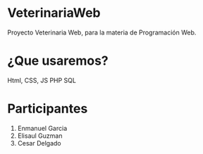 # VeterinariaWeb
Proyecto Veterinaria Web, para la materia de Programación Web.

# ¿Que usaremos?
Html, CSS, JS
PHP
SQL

# Participantes
1. Enmanuel Garcia 
2. Elisaul Guzman
3. Cesar Delgado
